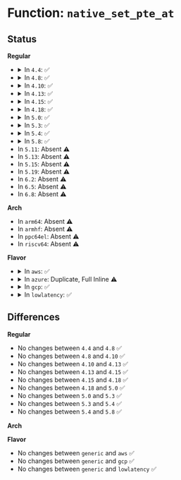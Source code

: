 # Function: <code>native_set_pte_at</code>

## Status
<b>Regular</b>
<ul>
<li>
<details>
<summary>In <code>4.4</code>: ✅</summary>

```c
void native_set_pte_at(struct mm_struct *mm, long unsigned int addr, pte_t *ptep, pte_t pte);
```

**Collision:** Unique Static

**Inline:** No

**Transformation:** False

**Instances:**

```
In arch/x86/kernel/paravirt.c (ffffffff81064690)
Location: arch/x86/include/asm/pgtable.h:714
Inline: False
```
**Symbols:**

```
ffffffff81064690-ffffffff81064699: native_set_pte_at (STB_LOCAL)
```
</details>
</li>
<li>
<details>
<summary>In <code>4.8</code>: ✅</summary>

```c
void native_set_pte_at(struct mm_struct *mm, long unsigned int addr, pte_t *ptep, pte_t pte);
```

**Collision:** Unique Static

**Inline:** No

**Transformation:** False

**Instances:**

```
In arch/x86/kernel/paravirt.c (ffffffff810642e0)
Location: arch/x86/include/asm/pgtable.h:774
Inline: False
```
**Symbols:**

```
ffffffff810642e0-ffffffff810642e9: native_set_pte_at (STB_LOCAL)
```
</details>
</li>
<li>
<details>
<summary>In <code>4.10</code>: ✅</summary>

```c
void native_set_pte_at(struct mm_struct *mm, long unsigned int addr, pte_t *ptep, pte_t pte);
```

**Collision:** Unique Static

**Inline:** No

**Transformation:** False

**Instances:**

```
In arch/x86/kernel/paravirt.c (ffffffff810677b0)
Location: arch/x86/include/asm/pgtable.h:774
Inline: False
```
**Symbols:**

```
ffffffff810677b0-ffffffff810677b9: native_set_pte_at (STB_LOCAL)
```
</details>
</li>
<li>
<details>
<summary>In <code>4.13</code>: ✅</summary>

```c
void native_set_pte_at(struct mm_struct *mm, long unsigned int addr, pte_t *ptep, pte_t pte);
```

**Collision:** Unique Static

**Inline:** No

**Transformation:** False

**Instances:**

```
In arch/x86/kernel/paravirt.c (ffffffff81066a70)
Location: arch/x86/include/asm/pgtable.h:962
Inline: False
```
**Symbols:**

```
ffffffff81066a70-ffffffff81066a79: native_set_pte_at (STB_LOCAL)
```
</details>
</li>
<li>
<details>
<summary>In <code>4.15</code>: ✅</summary>

```c
void native_set_pte_at(struct mm_struct *mm, long unsigned int addr, pte_t *ptep, pte_t pte);
```

**Collision:** Unique Static

**Inline:** No

**Transformation:** False

**Instances:**

```
In arch/x86/kernel/paravirt.c (ffffffff8106ac20)
Location: arch/x86/include/asm/pgtable.h:983
Inline: False
```
**Symbols:**

```
ffffffff8106ac20-ffffffff8106ac29: native_set_pte_at (STB_LOCAL)
```
</details>
</li>
<li>
<details>
<summary>In <code>4.18</code>: ✅</summary>

```c
void native_set_pte_at(struct mm_struct *mm, long unsigned int addr, pte_t *ptep, pte_t pte);
```

**Collision:** Unique Static

**Inline:** No

**Transformation:** False

**Instances:**

```
In arch/x86/kernel/paravirt.c (ffffffff8106d8e0)
Location: arch/x86/include/asm/pgtable.h:1034
Inline: False
```
**Symbols:**

```
ffffffff8106d8e0-ffffffff8106d8e4: native_set_pte_at (STB_LOCAL)
```
</details>
</li>
<li>
<details>
<summary>In <code>5.0</code>: ✅</summary>

```c
void native_set_pte_at(struct mm_struct *mm, long unsigned int addr, pte_t *ptep, pte_t pte);
```

**Collision:** Unique Static

**Inline:** No

**Transformation:** False

**Instances:**

```
In arch/x86/kernel/paravirt.c (ffffffff81073a80)
Location: arch/x86/include/asm/pgtable.h:1059
Inline: False
```
**Symbols:**

```
ffffffff81073a80-ffffffff81073a84: native_set_pte_at (STB_LOCAL)
```
</details>
</li>
<li>
<details>
<summary>In <code>5.3</code>: ✅</summary>

```c
void native_set_pte_at(struct mm_struct *mm, long unsigned int addr, pte_t *ptep, pte_t pte);
```

**Collision:** Unique Static

**Inline:** No

**Transformation:** False

**Instances:**

```
In arch/x86/kernel/paravirt.c (ffffffff810775e0)
Location: arch/x86/include/asm/pgtable.h:1079
Inline: False
```
**Symbols:**

```
ffffffff810775e0-ffffffff810775e4: native_set_pte_at (STB_LOCAL)
```
</details>
</li>
<li>
<details>
<summary>In <code>5.4</code>: ✅</summary>

```c
void native_set_pte_at(struct mm_struct *mm, long unsigned int addr, pte_t *ptep, pte_t pte);
```

**Collision:** Unique Static

**Inline:** No

**Transformation:** False

**Instances:**

```
In arch/x86/kernel/paravirt.c (ffffffff81078650)
Location: arch/x86/include/asm/pgtable.h:1079
Inline: False
```
**Symbols:**

```
ffffffff81078650-ffffffff81078654: native_set_pte_at (STB_LOCAL)
```
</details>
</li>
<li>
<details>
<summary>In <code>5.8</code>: ✅</summary>

```c
void native_set_pte_at(struct mm_struct *mm, long unsigned int addr, pte_t *ptep, pte_t pte);
```

**Collision:** Unique Static

**Inline:** No

**Transformation:** False

**Instances:**

```
In arch/x86/kernel/paravirt.c (ffffffff8107fa50)
Location: arch/x86/include/asm/pgtable.h:1039
Inline: False
```
**Symbols:**

```
ffffffff8107fa50-ffffffff8107fa54: native_set_pte_at (STB_LOCAL)
```
</details>
</li>
<li>
In <code>5.11</code>: Absent ⚠️
</li>
<li>
In <code>5.13</code>: Absent ⚠️
</li>
<li>
In <code>5.15</code>: Absent ⚠️
</li>
<li>
In <code>5.19</code>: Absent ⚠️
</li>
<li>
In <code>6.2</code>: Absent ⚠️
</li>
<li>
In <code>6.5</code>: Absent ⚠️
</li>
<li>
In <code>6.8</code>: Absent ⚠️
</li>
</ul>
<b>Arch</b>
<ul>
<li>
In <code>arm64</code>: Absent ⚠️
</li>
<li>
In <code>armhf</code>: Absent ⚠️
</li>
<li>
In <code>ppc64el</code>: Absent ⚠️
</li>
<li>
In <code>riscv64</code>: Absent ⚠️
</li>
</ul>
<b>Flavor</b>
<ul>
<li>
<details>
<summary>In <code>aws</code>: ✅</summary>

```c
void native_set_pte_at(struct mm_struct *mm, long unsigned int addr, pte_t *ptep, pte_t pte);
```

**Collision:** Unique Static

**Inline:** No

**Transformation:** False

**Instances:**

```
In arch/x86/kernel/paravirt.c (ffffffff81077650)
Location: arch/x86/include/asm/pgtable.h:1079
Inline: False
```
**Symbols:**

```
ffffffff81077650-ffffffff81077654: native_set_pte_at (STB_LOCAL)
```
</details>
</li>
<li>
<details>
<summary>In <code>azure</code>: Duplicate, Full Inline ⚠️</summary>

**Collision:** Static Duplication

**Inline:** Full

**Transformation:** False

**Instances:**

```
In arch/x86/kernel/ldt.c (ffffffff810265eb)
Location: arch/x86/include/asm/pgtable.h:1079
Inline: True
```
```
In arch/x86/kernel/alternative.c (ffffffff81029a63)
Location: arch/x86/include/asm/pgtable.h:1079
Inline: True
Inline callers:
  - arch/x86/kernel/alternative.c:__text_poke
  - arch/x86/kernel/alternative.c:__text_poke
```
```
In arch/x86/kernel/tboot.c (ffffffff82894a98)
Location: arch/x86/include/asm/pgtable.h:1079
Inline: True
Inline callers:
  - arch/x86/kernel/tboot.c:tboot_late_init
```
```
In kernel/events/uprobes.c (ffffffff81205617)
Location: arch/x86/include/asm/pgtable.h:1079
Inline: True
Inline callers:
  - kernel/events/uprobes.c:__replace_page
```
```
In mm/shmem.c (ffffffff8122b53f)
Location: arch/x86/include/asm/pgtable.h:1079
Inline: True
Inline callers:
  - mm/shmem.c:shmem_mfill_atomic_pte
```
```
In mm/gup.c (ffffffff8124564c)
Location: arch/x86/include/asm/pgtable.h:1079
Inline: True
Inline callers:
  - mm/gup.c:follow_page_pte
```
```
In mm/memory.c (ffffffff8124da9a)
Location: arch/x86/include/asm/pgtable.h:1079
Inline: True
Inline callers:
  - mm/memory.c:__handle_mm_fault
  - mm/memory.c:alloc_set_pte
  - mm/memory.c:do_anonymous_page
  - mm/memory.c:do_swap_page
  - mm/memory.c:wp_page_copy
  - mm/memory.c:remap_pfn_range
  - mm/memory.c:insert_pfn
  - mm/memory.c:vm_insert_page
  - mm/memory.c:copy_pte_range
  - mm/memory.c:copy_pte_range
  - mm/memory.c:copy_pte_range
```
```
In mm/mprotect.c (ffffffff81258de6)
Location: arch/x86/include/asm/pgtable.h:1079
Inline: True
Inline callers:
  - mm/mprotect.c:change_protection_range
  - mm/mprotect.c:change_protection_range
```
```
In mm/mremap.c (ffffffff8125a341)
Location: arch/x86/include/asm/pgtable.h:1079
Inline: True
Inline callers:
  - mm/mremap.c:move_page_tables
```
```
In mm/rmap.c (ffffffff8125ee63)
Location: arch/x86/include/asm/pgtable.h:1079
Inline: True
Inline callers:
  - mm/rmap.c:try_to_unmap_one
  - mm/rmap.c:try_to_unmap_one
  - mm/rmap.c:try_to_unmap_one
  - mm/rmap.c:try_to_unmap_one
  - mm/rmap.c:try_to_unmap_one
  - mm/rmap.c:try_to_unmap_one
  - mm/rmap.c:try_to_unmap_one
  - mm/rmap.c:page_mkclean_one
```
```
In mm/vmalloc.c (ffffffff81260977)
Location: arch/x86/include/asm/pgtable.h:1079
Inline: True
```
```
In mm/madvise.c (ffffffff8126ef3b)
Location: arch/x86/include/asm/pgtable.h:1079
Inline: True
Inline callers:
  - mm/madvise.c:madvise_free_pte_range
  - mm/madvise.c:madvise_cold_or_pageout_pte_range
```
```
In mm/swapfile.c (ffffffff8127505c)
Location: arch/x86/include/asm/pgtable.h:1079
Inline: True
Inline callers:
  - mm/swapfile.c:unuse_pte_range
```
```
In mm/hugetlb.c (ffffffff81280807)
Location: arch/x86/include/asm/pgtable.h:1079
Inline: True
Inline callers:
  - mm/hugetlb.c:hugetlb_change_protection
  - mm/hugetlb.c:hugetlb_change_protection
  - mm/hugetlb.c:hugetlb_mcopy_atomic_pte
  - mm/hugetlb.c:hugetlb_no_page
  - mm/hugetlb.c:hugetlb_cow
  - mm/hugetlb.c:copy_hugetlb_page_range
  - mm/hugetlb.c:copy_hugetlb_page_range
  - mm/hugetlb.c:copy_hugetlb_page_range
```
```
In mm/sparse-vmemmap.c (ffffffff81a2a505)
Location: arch/x86/include/asm/pgtable.h:1079
Inline: True
Inline callers:
  - mm/sparse-vmemmap.c:vmemmap_pte_populate
```
```
In mm/ksm.c (ffffffff812896f4)
Location: arch/x86/include/asm/pgtable.h:1079
Inline: True
Inline callers:
  - mm/ksm.c:replace_page
```
```
In mm/migrate.c (ffffffff81298a74)
Location: arch/x86/include/asm/pgtable.h:1079
Inline: True
Inline callers:
  - mm/migrate.c:migrate_vma_collect_pmd
  - mm/migrate.c:remove_migration_pte
  - mm/migrate.c:remove_migration_pte
```
```
In mm/huge_memory.c (ffffffff8129e0e3)
Location: arch/x86/include/asm/pgtable.h:1079
Inline: True
Inline callers:
  - mm/huge_memory.c:__split_huge_pmd_locked
  - mm/huge_memory.c:__split_huge_pmd_locked
  - mm/huge_memory.c:do_huge_pmd_wp_page_fallback
```
```
In mm/userfaultfd.c (ffffffff812bc5b6)
Location: arch/x86/include/asm/pgtable.h:1079
Inline: True
Inline callers:
  - mm/userfaultfd.c:mfill_zeropage
  - mm/userfaultfd.c:mcopy_atomic
```
```
In fs/dax.c (ffffffff8133088d)
Location: arch/x86/include/asm/pgtable.h:1079
Inline: True
Inline callers:
  - fs/dax.c:dax_entry_mkclean
```
```
In fs/proc/task_mmu.c (ffffffff8135a1eb)
Location: arch/x86/include/asm/pgtable.h:1079
Inline: True
Inline callers:
  - fs/proc/task_mmu.c:clear_refs_pte_range
  - fs/proc/task_mmu.c:clear_refs_pte_range
```
```
In lib/ioremap.c (ffffffff81a0bca3)
Location: arch/x86/include/asm/pgtable.h:1079
Inline: True
Inline callers:
  - lib/ioremap.c:ioremap_pud_range
```
</details>
</li>
<li>
<details>
<summary>In <code>gcp</code>: ✅</summary>

```c
void native_set_pte_at(struct mm_struct *mm, long unsigned int addr, pte_t *ptep, pte_t pte);
```

**Collision:** Unique Static

**Inline:** No

**Transformation:** False

**Instances:**

```
In arch/x86/kernel/paravirt.c (ffffffff81077600)
Location: arch/x86/include/asm/pgtable.h:1079
Inline: False
```
**Symbols:**

```
ffffffff81077600-ffffffff81077604: native_set_pte_at (STB_LOCAL)
```
</details>
</li>
<li>
<details>
<summary>In <code>lowlatency</code>: ✅</summary>

```c
void native_set_pte_at(struct mm_struct *mm, long unsigned int addr, pte_t *ptep, pte_t pte);
```

**Collision:** Unique Static

**Inline:** No

**Transformation:** False

**Instances:**

```
In arch/x86/kernel/paravirt.c (ffffffff810796a0)
Location: arch/x86/include/asm/pgtable.h:1079
Inline: False
```
**Symbols:**

```
ffffffff810796a0-ffffffff810796a4: native_set_pte_at (STB_LOCAL)
```
</details>
</li>
</ul>

## Differences
<b>Regular</b>
<ul>
<li>
No changes between <code>4.4</code> and <code>4.8</code> ✅
</li>
<li>
No changes between <code>4.8</code> and <code>4.10</code> ✅
</li>
<li>
No changes between <code>4.10</code> and <code>4.13</code> ✅
</li>
<li>
No changes between <code>4.13</code> and <code>4.15</code> ✅
</li>
<li>
No changes between <code>4.15</code> and <code>4.18</code> ✅
</li>
<li>
No changes between <code>4.18</code> and <code>5.0</code> ✅
</li>
<li>
No changes between <code>5.0</code> and <code>5.3</code> ✅
</li>
<li>
No changes between <code>5.3</code> and <code>5.4</code> ✅
</li>
<li>
No changes between <code>5.4</code> and <code>5.8</code> ✅
</li>
</ul>
<b>Arch</b>
<ul>
</ul>
<b>Flavor</b>
<ul>
<li>
No changes between <code>generic</code> and <code>aws</code> ✅
</li>
<li>
No changes between <code>generic</code> and <code>gcp</code> ✅
</li>
<li>
No changes between <code>generic</code> and <code>lowlatency</code> ✅
</li>
</ul>
